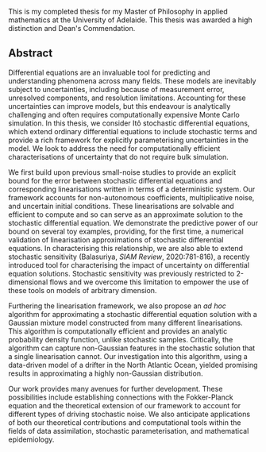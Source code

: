 This is my completed thesis for my Master of Philosophy in applied mathematics at the University of Adelaide. This thesis was awarded a high distinction and Dean's Commendation. 

## Abstract
Differential equations are an invaluable tool for predicting and understanding phenomena across many fields. These models are inevitably subject to uncertainties, including because of measurement error, unresolved components, and resolution limitations. Accounting for these uncertainties can improve models, but this endeavour is analytically challenging and often requires computationally expensive Monte Carlo simulation. In this thesis, we consider Itô stochastic differential equations, which extend ordinary differential equations to include stochastic terms and provide a rich framework for explicitly parameterising uncertainties in the model. We look to address the need for computationally efficient characterisations of uncertainty that do not require bulk simulation.

  We first build upon previous small-noise studies to provide an explicit bound for the error between stochastic differential equations and corresponding linearisations written in terms of a deterministic system. Our framework accounts for non-autonomous coefficients, multiplicative noise, and uncertain initial conditions. These linearisations are solvable and efficient to compute and so can serve as an approximate solution to the stochastic differential equation. We demonstrate the predictive power of our bound on several toy examples, providing, for the first time, a numerical validation of linearisation approximations of stochastic differential equations. In characterising this relationship, we are also able to extend stochastic sensitivity (Balasuriya, *SIAM Review*, 2020:781-816), a recently introduced tool for characterising the impact of uncertainty on differential equation solutions. Stochastic sensitivity was previously restricted to 2-dimensional flows and we overcome this limitation to empower the use of these tools on models of arbitrary dimension.

  Furthering the linearisation framework, we also propose an *ad hoc* algorithm for approximating a stochastic differential equation solution with a Gaussian mixture model constructed from many different linearisations. This algorithm is computationally efficient and provides an analytic probability density function, unlike stochastic samples. Critically, the algorithm can capture non-Gaussian features in the stochastic solution that a single linearisation cannot. Our investigation into this algorithm, using a data-driven model of a drifter in the North Atlantic Ocean, yielded promising results in approximating a highly non-Gaussian distribution.

  Our work provides many avenues for further development. These possibilities include establishing connections with the Fokker-Planck equation and the theoretical extension of our framework to account for different types of driving stochastic noise. We also anticipate applications of both our theoretical contributions and computational tools within the fields of data assimilation, stochastic parameterisation, and mathematical epidemiology.
